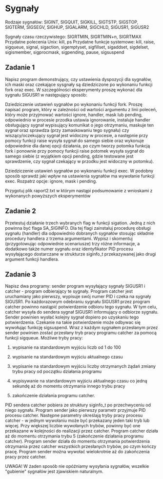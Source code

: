 # Sygnały

Rodzaje sygnałów: SIGINT, SIGQUIT, SIGKILL, SIGTSTP, SIGSTOP, SIGTERM, SIGSEGV, SIGHUP, SIGALARM, SIGCHLD, SIGUSR1, SIGUSR2

Sygnały czasu rzeczywistego: SIGRTMIN, SIGRTMIN+n, SIGRTMAX
Przydatne polecenia Unix: kill, ps
Przydatne funkcje systemowe: kill, raise, sigqueue, signal, sigaction, sigemptyset, sigfillset, sigaddset, sigdelset, sigismember, sigprocmask, sigpending, pause, sigsuspend

## Zadanie 1

Napisz program demonstrujący, czy ustawienia dyspozycji dla sygnałów, ich maski oraz czekające sysgnały są dziedziczone po wykonaniu funkcji fork oraz exec.
W szczególności eksperymenty proszę wykonać dla sygnału SIGUSR1 w następujący sposób:

Dziedziczenie ustawień sygnałów po wykonaniu funkcji fork. Proszę napisać program, który w zależności od wartości argumentu z linii poleceń, który może przyjmować wartości ignore, handler, mask lub pending, odpowiednio w procesie przodka ustawia ignorowanie, instaluje handler obsługujący sygnał wypisujący komunikat o jego otrzymaniu, maskuje ten sygnał oraz sprawdza (przy zamaskowaniu tego sygnału) czy wiszący/oczekujący sygnał jest widoczny w procesie, a następnie przy pomocy funkcji raise wysyła sygnał do samego siebie oraz wykonuje odpowiednie dla danej opcji działania, po czym tworzy potomka funkcją fork i ponownie przy pomocy funkcji raise potomek wysyła sygnał do samego siebie (z wyjątkiem opcji pending, gdzie testowane jest sprawdzenie, czy sygnał czekający w przodku jest widoczny w potomku).

Dziedziczenie ustawień sygnałów po wykonaniu funkcji exec. W podobny sposób sprawdź jaki wpływ na ustawienia sygnałów ma wywołanie funkcji exec.  Rozpatrz opcje:  ignore, mask i pending.

Przygotuj plik raport2.txt w którym nastąpi podsumowanie z wnioskami z wykonanych powyższych eksperymentów

## Zadanie 2

Przetestuj działanie trzech wybranych flag w funkcji sigation. Jedną z nich powinna być flaga SA_SIGINFO. Dla tej flagi zainstaluj procedurę obsługi sygnału (handler) dla odpowiednio dobranych sygnałów stosując składnie procedury handlera z trzema argumentami. Wypisz i skomentuj (przygotowując odpowiednie scenariusze) trzy różne informacje, a dodatkowo także numer sygnału oraz identyfikator PID procesu wysyłającego dostarczane w strukturze siginfo_t przekazywanej jako drugi argument funkcji handlera.

## Zadanie 3

Napisz dwa programy: sender program wysyłający sygnały SIGUSR1 i catcher - program odbierający te sygnały. Program catcher jest uruchamiany jako pierwszy, wypisuje swój numer PID i czeka na sygnały SIGUSR1. Po każdorazowym odebraniu sygnału SIGUSR1 przez program catcher powinno nastąpić potwierdzenie odbioru tego sygnału. W tym celu, catcher wysyła do sendera sygnał SIGUSR1 informujący o odbiorze sygnału. Sender powinien wysłać kolejny sygnał dopiero po uzyskaniu tego potwierdzenia. Czekanie na takie potwierdzenie może odbywac się wywołując funkcję sigsuspend. Wraz z każdym sygnałem przesłanym przez sender powinien zostać przesłany tryb pracy programu catcher za pomocą funkcji sigqueue. Możliwe tryby pracy:

1. wypisanie na standardowym wyjściu liczb od 1 do 100

2. wypisanie na standardowym wyjściu aktualnego czasu

3. wypisanie na standardowym wyjściu liczby otrzymanych żądań zmiany trybu pracy od początku działania programu

4. wypisywanie na standardowym wyjściu aktualnego czasu co jedną sekundę aż do momentu otrzymania innego trybu pracy

5. zakończenie działania programu catcher.

PID sendera catcher pobiera ze struktury siginfo_t po przechwyceniu od niego sygnału. Program sender jako pierwszy parametr przyjmuje PID procesu catcher. Następne parametry określają tryby pracy procesu catcher - w jednym wywołaniu może być przekazany jeden taki tryb lub więcej. Przy większej liczbie wywołanych trybów, powinny być one przekazane w kolejności do realizacji przez catcher. Program catcher działa aż do momentu otrzymania trybu 5 (zakończenie działania programu catcher). Program sender działa do momentu otrzymania potwierdzenia otrzymania przez catcher wszystkich przesłanych trybów, po czym kończy pracę. Program sender można wywołać wielokrotnie aż do zakończenia pracy przez catcher.

UWAGA! W żaden sposób nie opóźniamy wysyłania sygnałów, wszelkie "gubienie" sygnałów jest zjawiskiem naturalnym.
